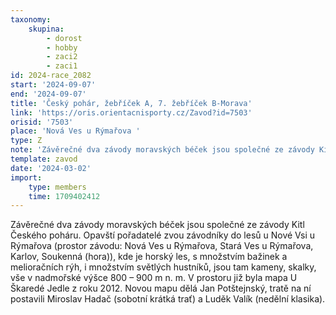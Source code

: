 ```yaml
---
taxonomy:
    skupina:
        - dorost
        - hobby
        - zaci2
        - zaci1
id: 2024-race_2082
start: '2024-09-07'
end: '2024-09-07'
title: 'Český pohár, žebříček A, 7. žebříček B-Morava'
link: 'https://oris.orientacnisporty.cz/Zavod?id=7503'
orisid: '7503'
place: 'Nová Ves u Rýmařova '
type: Z
note: 'Závěrečné dva závody moravských béček jsou společné ze závody Kitl Českého poháru. Opavští pořadatelé zvou závodníky do lesů u Nové Vsi u Rýmařova (prostor závodu: Nová Ves u Rýmařova, Stará Ves u Rýmařova, Karlov, Soukenná (hora)), kde je horský les, s množstvím bažinek a melioračních rýh, i množstvím světlých hustníků, jsou tam kameny, skalky, vše v nadmořské výšce 800 – 900 m n. m. V prostoru již byla mapa U Škaredé Jedle z roku 2012. Novou mapu dělá Jan Potštejnský, tratě na ní postavili Miroslav Hadač (sobotní krátká trať) a Luděk Valík (nedělní klasika). '
template: zavod
date: '2024-03-02'
import:
    type: members
    time: 1709402412
---
```


Závěrečné dva závody moravských béček jsou společné ze závody Kitl Českého poháru. Opavští pořadatelé zvou závodníky do lesů u Nové Vsi u Rýmařova (prostor závodu: Nová Ves u Rýmařova, Stará Ves u Rýmařova, Karlov, Soukenná (hora)), kde je horský les, s množstvím bažinek a melioračních rýh, i množstvím světlých hustníků, jsou tam kameny, skalky, vše v nadmořské výšce 800 – 900 m n. m. V prostoru již byla mapa U Škaredé Jedle z roku 2012. Novou mapu dělá Jan Potštejnský, tratě na ní postavili Miroslav Hadač (sobotní krátká trať) a Luděk Valík (nedělní klasika). 

